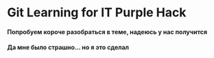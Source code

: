 # Git Learning for IT Purple Hack
#### Попробуем короче разобраться в теме, надеюсь у нас получится 
#### Да мне было страшно... но я это сделал